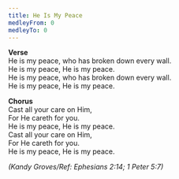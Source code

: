 ```yaml
---
title: He Is My Peace
medleyFrom: 0
medleyTo: 0
---
```


**Verse**  
He is my peace, who has broken down every wall.  
He is my peace, He is my peace.  
He is my peace, who has broken down every wall.  
He is my peace, He is my peace.

**Chorus**  
Cast all your care on Him,  
For He careth for you.  
He is my peace, He is my peace.  
Cast all your care on Him,  
For He careth for you.  
He is my peace, He is my peace.

_(Kandy Groves/Ref: Ephesians 2:14; 1 Peter 5:7)_

